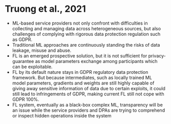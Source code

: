 # Truong et al., 2021

* ML-based service providers not only confront with difficulties in collecting and managing data across heterogeneous sources, but also challenges of complying with rigorous data protection regulation such as GDPR.
* Traditional ML approaches are continuously standing the risks of data leakage, misuse and abuse.
* FL is an emerged prospective solution, but it is not sufficient for privacy-guarantee as model parameters exchange among participants which can be exploitable.
* FL by its default nature stays in GDPR regulatory data protection framework. But because intermediates, such as locally trained ML model parameters, gradients and weights are still highly capable of giving away sensitive information of data due to certain exploits, it could still lead to infringements of GDPR, making current FL still not cope with GDPR 100%.
* FL system, eventually as a black-box complex ML, transparency will be an issue while the service providers and DPAs are trying to comprehend or inspect hidden operations inside the system
